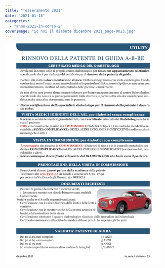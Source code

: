 ```yaml
---
title: "Tesseramento 2021"
date: "2021-01-18"
categories: 
  - "anno-2021-in-corso-2"
coverImage: "io noi il diabete dicembre 2021_page-0023.jpg"
---
```


![](images/io%20noi%20il%20diabete%20dicembre%202021_page-0023.jpg)
